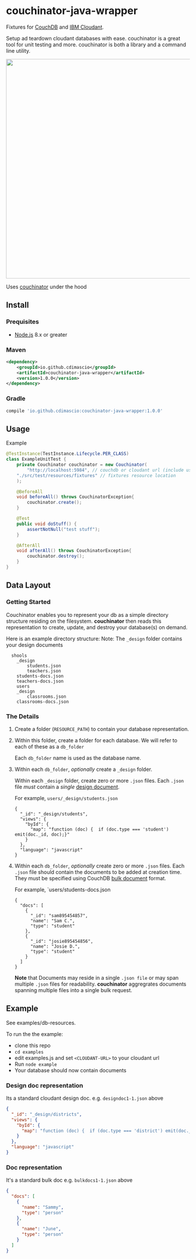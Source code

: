 # couchinator-java-wrapper

Fixtures for [CouchDB](http://couchdb.apache.org/) and [IBM Cloudant](https://www.ibm.com/cloud/cloudant).

Setup ad teardown cloudant databases with ease. couchinator is a great tool for unit testing and more. couchinator is both a library and a command line utility.

<p align="center">
	<image src="https://raw.githubusercontent.com/cdimascio/couchinator-java-wrapper/master/assets/couchinator-java-wrapper.png" width="600" />
</p>

Uses [couchinator](https://github.com/cdimascio/couchinator) under the hood

## Install

### Prequisites
- [Node.js](https://nodejs.org/) 8.x or greater

### Maven 

```xml
<dependency>
    <groupId>io.github.cdimascio</groupId>
    <artifactId>couchinator-java-wrapper</artifactId>
    <version>1.0.0</version>
</dependency>
```

### Gradle

```groovy
compile 'io.github.cdimascio:couchinator-java-wrapper:1.0.0'
```

## Usage

Example

```java
@TestInstance(TestInstance.Lifecycle.PER_CLASS)
class ExampleUnitTest {
    private Couchinator couchinator = new Couchinator(
    	"http://localhost:5984", // couchdb or cloudant url (include usename/password)
	"./src/test/resources/fixtures" // fixtures resource location
    );

    @BeforeAll
    void beforeAll() throws CouchinatorException{
        couchinator.create();
    }

    @Test
    public void doStuff() {
        assertNotNull("test stuff");
    }

    @AfterAll
    void afterAll() throws CouchinatorException{
        couchinator.destroy();
    }
}
```

## Data Layout


### Getting Started

Couchinator enables you to represent your db as a simple directory structure residing on the filesystem. **couchinator** then reads this representation to create, update, and destroy your database(s) on demand.

Here is an example directory structure:
Note: The `_design` folder contains your design documents

```
  shools
    _design
    	students.json
		teachers.json
	students-docs.json
	teachers-docs.json
	users
    _design
    	classrooms.json
	classrooms-docs.json
```


### The Details

1. Create a folder (`RESOURCE_PATH`) to contain your database representation.
2. Within this folder, create a folder for each database. We will refer to each of these as a `db_folder`

   Each `db_folder` name is used as the database name.

3. Within each `db_folder`, _optionally_ create a `_design` folder.

   Within each `_design` folder, create zero or more `.json` files. Each `.json` file _must_ contain a _single_ [design document](http://docs.couchdb.org/en/2.0.0/json-structure.html#design-document).

   For example, `users/_design/students.json`

   ```
   {
     "_id": "_design/students",
     "views": {
       "byId": {
         "map": "function (doc) {  if (doc.type === 'student') emit(doc._id, doc);}"
       }
     },
     "language": "javascript"
   }
   ```

4. Within each `db_folder`, _optionally_ create zero or more `.json` files. Each `.json` file should contain the documents to be added at creation time. They must be specified using CouchDB [bulk document](http://docs.couchdb.org/en/2.0.0/json-structure.html#bulk-documents) format.

   For example, `users/students-docs.json

   ```
   {
     "docs": [
       {
         "_id": "sam895454857",
         "name": "Sam C.",
         "type": "student"
       },
       {
         "_id": "josie895454856",
         "name": "Josie D.",
         "type": "student"
       }
     ]
   }
   ```

   **Note** that Documents may reside in a single `.json file` or may span multiple `.json` files for readability. **couchinator** aggregrates documents spanning multiple files into a single bulk request.

## Example

See examples/db-resources.

To run the the example:

- clone this repo
- `cd examples`
- edit examples.js and set `<CLOUDANT-URL>` to your cloudant url
- Run `node example`
- Your database should now contain documents

### Design doc representation

Its a standard cloudant design doc.
e.g. `designdoc1-1.json` above

```json
{
  "_id": "_design/districts",
  "views": {
    "byId": {
      "map": "function (doc) {  if (doc.type === 'district') emit(doc._id, doc);}"
    }
  },
  "language": "javascript"
}
```

### Doc representation

It's a standard bulk doc e.g. `bulkdocs1-1.json` above

```json
{
  "docs": [
    {
      "name": "Sammy",
      "type": "person"
    },
    {
      "name": "June",
      "type": "person"
    }
  ]
}
```
